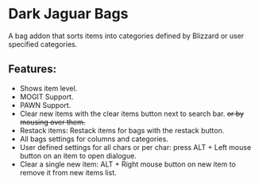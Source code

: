 # Dark Jaguar Bags

A bag addon that sorts items into categories defined by Blizzard or user specified categories. 

## Features:
* Shows item level.
* MOGIT Support.
* PAWN Support.
* Clear new items with the clear items button next to search bar. ~~or by mousing over them.~~
* Restack items: Restack items for bags with the restack button.
* All bags settings for columns and categories.
* User defined settings for all chars or per char: press ALT + Left mouse button on an item to open dialogue.
* Clear a single new item: ALT + Right mouse button on new item to remove it from new items list.
